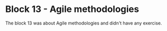 # Block 13 - Agile methodologies

The block 13 was about Agile methodologies and didn't have any exercise.